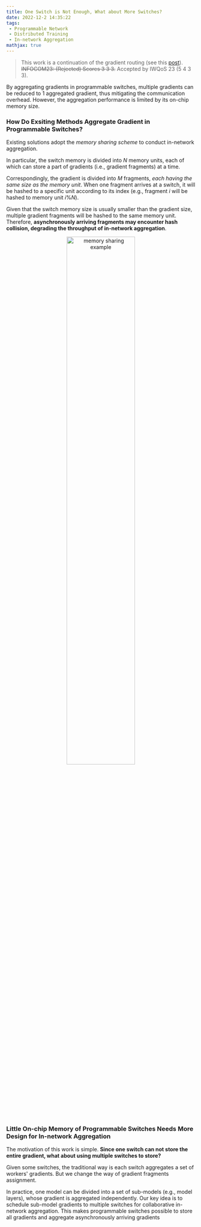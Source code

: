 ```yaml
---
title: One Switch is Not Enough, What about More Switches?
date: 2022-12-2 14:35:22
tags: 
 - Programmable Network
 - Distributed Training
 - In-network Aggregation
mathjax: true
---
```


> This work is a continuation of the gradient routing (see this [post](/2022/08/25/GradientRouting/)).
> ~~INFOCOM23: (Rejected) Scores 3 3 3.~~
> Accepted by IWQoS 23 (5 4 3 3).

By aggregating gradients in programmable switches, multiple gradients can be reduced to 1 aggregated gradient, thus mitigating the communication overhead. However, the aggregation performance is limited by its on-chip memory size.

### How Do Exsiting Methods Aggregate Gradient in Programmable Switches?

Existing solutions adopt the *memory sharing scheme* to conduct in-network aggregation.

In particular, the switch memory is divided into $N$ memory units, each of which can store a part of gradients (i.e., gradient fragments) at a time.

Correspondingly, the gradient is divided into $M$ fragments, *each having the same size as the memory unit*. When one fragment arrives at a switch, it will be hashed to a specific unit according to its index (e.g., fragment $i$ will be hashed to memory unit $i\%N$).

Given that the switch memory size is usually smaller than the gradient size, multiple gradient fragments will be hashed to the same memory unit. Therefore, **asynchronously arriving fragments may encounter hash collision, degrading the throughput of in-network aggregation**.

<p style="text-align: center;">
    <img src="2023-02-11T151628.png" alt="memory sharing example" width="60%" alignment="center">
</p>

### Little On-chip Memory of Programmable Switches Needs More Design for In-network Aggregation

The motivation of this work is simple. **Since one switch can not store the entire gradient, what about using multiple switches to store?**

Given some switches, the traditional way is each switch aggregates a set of workers' gradients. But we change the way of gradient fragments assignment.

In practice, one model can be divided into a set of sub-models (e.g., model layers), whose gradient is aggregated independently. Our key idea is to schedule sub-model gradients to multiple switches for collaborative in-network aggregation. This makes programmable switches possible to store all gradients and aggregate asynchronously arriving gradients

